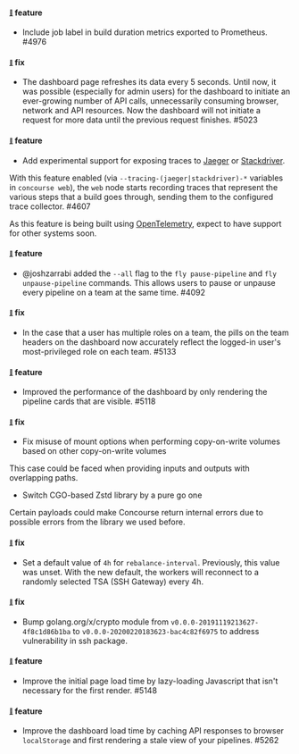 #### <sub><sup><a name="4938" href="#4938">:link:</a></sup></sub> feature

* Include job label in build duration metrics exported to Prometheus. #4976

#### <sub><sup><a name="5023" href="#5023">:link:</a></sup></sub> fix

* The dashboard page refreshes its data every 5 seconds. Until now, it was possible (especially for admin users) for the dashboard to initiate an ever-growing number of API calls, unnecessarily consuming browser, network and API resources. Now the dashboard will not initiate a request for more data until the previous request finishes. #5023

#### <sub><sup><a name="4607" href="#4607">:link:</a></sup></sub> feature

* Add experimental support for exposing traces to [Jaeger] or [Stackdriver].

With this feature enabled (via `--tracing-(jaeger|stackdriver)-*` variables in
`concourse web`), the `web` node starts recording traces that represent the
various steps that a build goes through, sending them to the configured trace
collector. #4607

As this feature is being built using [OpenTelemetry], expect to have support for
other systems soon.

[OpenTelemetry]: https://opentelemetry.io/
[Jaeger]: https://www.jaegertracing.io/
[Stackdriver]: https://cloud.google.com/trace/

#### <sub><sup><a name="4092" href="#4092">:link:</a></sup></sub> feature

* @joshzarrabi added the `--all` flag to the `fly pause-pipeline` and
`fly unpause-pipeline` commands. This allows users to pause or unpause every
pipeline on a team at the same time. #4092

#### <sub><sup><a name="5133" href="#5133">:link:</a></sup></sub> fix

* In the case that a user has multiple roles on a team, the pills on the team headers on the dashboard now accurately reflect the logged-in user's most-privileged role on each team. #5133

#### <sub><sup><a name="5118" href="#5118">:link:</a></sup></sub> feature

* Improved the performance of the dashboard by only rendering the pipeline cards that are visible. #5118

#### <sub><sup><a name="5160" href="#5160">:link:</a></sup></sub> fix

* Fix misuse of mount options when performing copy-on-write volumes based on
  other copy-on-write volumes 

This case could be faced when providing inputs and outputs with
overlapping paths.

* Switch CGO-based Zstd library by a pure go one

Certain payloads could make Concourse return internal errors due to possible
errors from the library we used before.

#### <sub><sup><a name="4847" href="#4847">:link:</a></sup></sub> fix

* Set a default value of `4h` for `rebalance-interval`. Previously, this value was unset. With the new default, the workers will reconnect to a randomly selected TSA (SSH Gateway) every 4h.

#### <sub><sup><a name="5216" href="#5216">:link:</a></sup></sub> fix

* Bump golang.org/x/crypto module from `v0.0.0-20191119213627-4f8c1d86b1ba` to `v0.0.0-20200220183623-bac4c82f6975` to address vulnerability in ssh package.

#### <sub><sup><a name="5148" href="#5148">:link:</a></sup></sub> feature

* Improve the initial page load time by lazy-loading Javascript that isn't necessary for the first render. #5148

#### <sub><sup><a name="5262" href="#5262">:link:</a></sup></sub> feature

* Improve the dashboard load time by caching API responses to browser `localStorage` and first rendering a stale view of your pipelines. #5262

[OpenTelemetry]: https://opentelemetry.io/
[Jaeger]: https://www.jaegertracing.io/
[Stackdriver]: https://cloud.google.com/trace/
